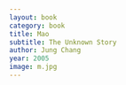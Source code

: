 ```yaml
---
layout: book
category: book
title: Mao
subtitle: The Unknown Story
author: Jung Chang
year: 2005
image: m.jpg
---
```

